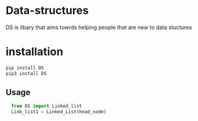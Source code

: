 # Data-structures 
DS is libary that aims towrds helping people that are new to data stuctures

# installation
```bash
pip install DS
pip3 install DS
```
## Usage
```python 
  from DS import Linked_list 
  Link_list1 = Linked_List(head_node)
  
```

